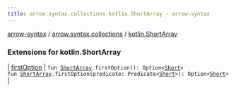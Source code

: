 ```yaml
---
title: arrow.syntax.collections.kotlin.ShortArray - arrow-syntax
---
```


[arrow-syntax](../../index.html) / [arrow.syntax.collections](../index.html) / [kotlin.ShortArray](./index.html)

### Extensions for kotlin.ShortArray

| [firstOption](first-option.html) | `fun `[`ShortArray`](https://kotlinlang.org/api/latest/jvm/stdlib/kotlin/-short-array/index.html)`.firstOption(): Option<`[`Short`](https://kotlinlang.org/api/latest/jvm/stdlib/kotlin/-short/index.html)`>`<br>`fun `[`ShortArray`](https://kotlinlang.org/api/latest/jvm/stdlib/kotlin/-short-array/index.html)`.firstOption(predicate: Predicate<`[`Short`](https://kotlinlang.org/api/latest/jvm/stdlib/kotlin/-short/index.html)`>): Option<`[`Short`](https://kotlinlang.org/api/latest/jvm/stdlib/kotlin/-short/index.html)`>` |

